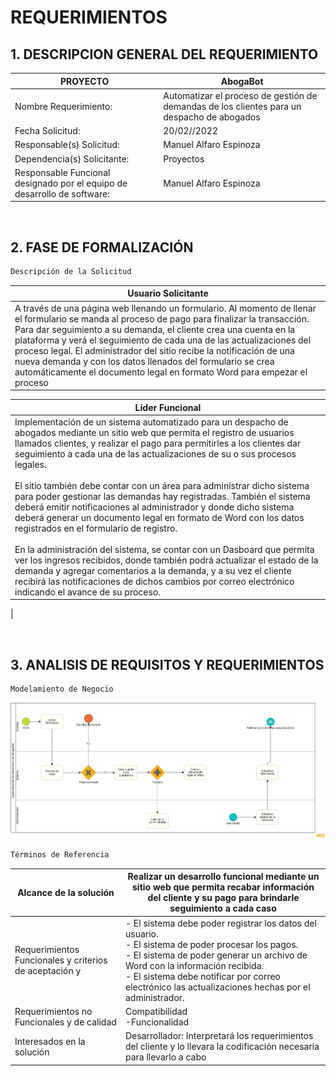 # REQUERIMIENTOS



## 1. DESCRIPCION GENERAL DEL REQUERIMIENTO

| PROYECTO | AbogaBot |
| -------- | -------- |
| Nombre Requerimiento: | Automatizar el proceso de gestión de demandas de los clientes para un despacho de abogados |
| Fecha Solicitud: | 20/02//2022 |
| Responsable(s) Solicitud: | Manuel Alfaro Espinoza |
| Dependencia(s) Solicitante: | Proyectos |
| Responsable Funcional designado por el equipo de desarrollo de software: | Manuel Alfaro Espinoza |

<br>

## 2.	FASE DE FORMALIZACIÓN

```sh
Descripción de la Solicitud
```
| Usuario Solicitante |
| -------------------- |
| A través de una página web llenando un formulario. Al momento de llenar el formulario se manda al proceso de pago para finalizar la transacción. Para dar seguimiento a su demanda, el cliente crea una cuenta en la plataforma y verá el seguimiento de cada una de las actualizaciones del proceso legal. El administrador del sitio recibe la notificación de una nueva demanda y con los datos llenados del formulario se crea automáticamente el documento legal en formato Word para empezar el proceso |

| Líder Funcional |
| --------------- |
| Implementación de un sistema automatizado para un despacho de abogados mediante un sitio web que permita el registro de usuarios llamados clientes, y realizar el pago para permitirles a los clientes dar seguimiento a cada una de las actualizaciones de su o sus procesos legales.<br><br>El sitio también debe contar con un área para administrar dicho sistema para poder gestionar las demandas hay registradas. También el sistema deberá emitir notificaciones al administrador y donde dicho sistema deberá generar un documento legal en formato de Word con los datos registrados en el formulario de registro.<br><br>En la administración del sistema, se contar con un Dasboard que permita ver los ingresos recibidos, donde también podrá actualizar el estado de la demanda y agregar comentarios a la demanda, y a su vez el cliente recibirá las notificaciones de dichos cambios por correo electrónico indicando el avance de su proceso.
 |  

<br>

 ## 3.	ANALISIS DE REQUISITOS Y REQUERIMIENTOS 


 ```sh
Modelamiento de Negocio
```

![BMN](/resources/MBN.png)


 ```sh
Términos de Referencia
```

| Alcance de la solución  | Realizar un desarrollo funcional mediante un sitio web que permita recabar información del cliente y su pago para brindarle seguimiento a cada caso |
| ----------------------- | ----------------------------------------------------- |
| Requerimientos Funcionales y criterios de aceptación y | - El sistema debe poder registrar los datos del usuario.<br>- El sistema de poder procesar los pagos.<br>- El sistema de poder generar un archivo de Word con la información recibida.<br>- El sistema debe notificar por correo electrónico las actualizaciones hechas por el administrador. |
| Requerimientos no Funcionales y de calidad | Compatibilidad<br> -Funcionalidad |
| Interesados en la solución | Desarrollador: Interpretará los requerimientos del cliente y lo llevara la codificación necesaria para llevarlo a cabo |
